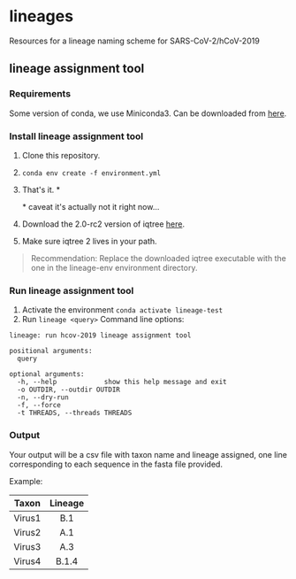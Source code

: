 # lineages
Resources for a lineage naming scheme for SARS-CoV-2/hCoV-2019


## lineage assignment tool

### Requirements

Some version of conda, we use Miniconda3. Can be downloaded from [here](https://docs.conda.io/en/latest/miniconda.html).

### Install lineage assignment tool

1. Clone this repository.
2. ``conda env create -f environment.yml``
3. That's it. *

    \* caveat it's actually not it right now...

4. Download the 2.0-rc2 version of iqtree [here](http://www.iqtree.org/#download).
5. Make sure iqtree 2 lives in your path.

>Recommendation: Replace the downloaded iqtree executable with the one in the lineage-env environment directory. 


### Run lineage assignment tool

1. Activate the environment ``conda activate lineage-test``
2. Run ``lineage <query>``
Command line options:
```
lineage: run hcov-2019 lineage assignment tool

positional arguments:
  query

optional arguments:
  -h, --help            show this help message and exit
  -o OUTDIR, --outdir OUTDIR
  -n, --dry-run
  -f, --force
  -t THREADS, --threads THREADS
  ```

### Output 

Your output will be a csv file with taxon name and lineage assigned, one line corresponding to each sequence in the fasta file provided. 

Example:

| Taxon        | Lineage      |
| ------------- |:-------------:|
| Virus1      | B.1      |
| Virus2      | A.1      |
| Virus3      | A.3      |
| Virus4      | B.1.4      |

